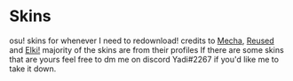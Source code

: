 # Skins
osu! skins for whenever I need to redownload!
credits to [Mecha](https://github.com/Mechaaaaa/osuskins), [Reused](https://github.com/rudj-skinhub/woal/blob/tyfh/reused.md) and [Elki!](https://osu.ppy.sh/users/8136525) majority of the skins are from their profiles
If there are some skins that are yours feel free to dm me on discord Yadi#2267 if you'd like me to take it down.

